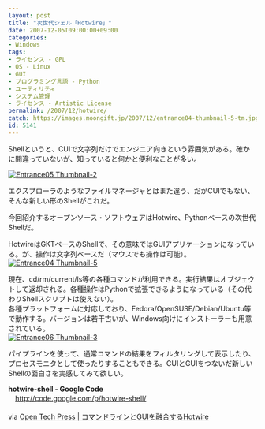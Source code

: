 ```yaml
---
layout: post
title: "次世代シェル「Hotwire」"
date: 2007-12-05T09:00:00+09:00
categories:
- Windows
tags: 
- ライセンス - GPL
- OS - Linux
- GUI
- プログラミング言語 - Python
- ユーティリティ
- システム管理
- ライセンス - Artistic License
permalink: /2007/12/hotwire/
catch: https://images.moongift.jp/2007/12/entrance04-thumbnail-5-tm.jpg
id: 5141
---
```

Shellというと、CUIで文字列だけでエンジニア向きという雰囲気がある。確かに間違っていないが、知っていると何かと便利なことが多い。  
  
[![Entrance05 Thumbnail-2](https://images.moongift.jp/2007/12/entrance05-thumbnail-2-tm.jpg)](https://images.moongift.jp/2007/12/entrance05-thumbnail-2.png)  
  
エクスプローラのようなファイルマネージャとはまた違う、だがCUIでもない、そんな新しい形のShellがこれだ。  
  
今回紹介するオープンソース・ソフトウェアはHotwire、Pythonベースの次世代Shellだ。  
  
<!--more-->  
HotwireはGKTベースのShellで、その意味ではGUIアプリケーションになっている。が、操作は文字列ベースだ（マウスでも操作は可能）。  
[![Entrance04 Thumbnail-5](https://images.moongift.jp/2007/12/entrance04-thumbnail-5-tm.jpg)](https://images.moongift.jp/2007/12/entrance04-thumbnail-5.png)  
  
現在、cd/rm/current/ls等の各種コマンドが利用できる。実行結果はオブジェクトして返却される。各種操作はPythonで拡張できるようになっている（その代わりShellスクリプトは使えない）。  
各種プラットフォームに対応しており、Fedora/OpenSUSE/Debian/Ubuntu等で動作する。バージョンは若干古いが、Windows向けにインストーラーも用意されている。  
[![Entrance06 Thumbnail-3](https://images.moongift.jp/2007/12/entrance06-thumbnail-3-tm.jpg)](https://images.moongift.jp/2007/12/entrance06-thumbnail-3.png)  
  
パイプラインを使って、通常コマンドの結果をフィルタリングして表示したり、プロセスモニタとして使ったりすることもできる。CUIとGUIをつないだ新しいShellの面白さを実感してみて欲しい。  
  
**hotwire-shell - Google Code**  
　[http://code.google.com/p/hotwire-shell/  
](http://code.google.com/p/hotwire-shell/)  
via [Open Tech Press | コマンドラインと](http://opentechpress.jp/developer/article.pl?sid=07/12/03/0133253)[GUI](http://opentechpress.jp/developer/article.pl?sid=07/12/03/0133253)[を融合する](http://opentechpress.jp/developer/article.pl?sid=07/12/03/0133253)[Hotwire](http://opentechpress.jp/developer/article.pl?sid=07/12/03/0133253)

